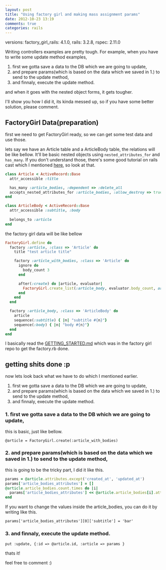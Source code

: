```yaml
---
layout: post
title: "Using factory girl and making mass assignment params"
date: 2012-10-23 13:19
comments: true
categories: rails
---
```


versions: factory_girl_rails: 4.1.0, rails: 3.2.8, rspec: 2.11.0


Writing controllers examples are pretty tough.
For example, when you have to write some update method examples, 

1. first we gotta save a data to the DB which we are going to update, 
2. and prepare params(which is based on the data which we saved in 1.) to send to the update method, 
3. and finnaly, execute the update method.

and when it goes with the nested object forms, it gets tougher.

I'll show you how I did it, its kinda messed up, so if you have some better solution, please comment.

## FactoryGirl Data(preparation)

first we need to get FactoryGirl ready, so we can get some test data and use those.

lets say we have an Article table and a ArticleBody table, the relations will be like bellow.
It'll be basic nested objects using `nested_attributes_for` and `has_many`.
If you don't understand those, there's some good tutorial on rails cast which I mentioned [here](/nested-object-forms-with-checkboxes/), so look at that.

``` ruby models
class Article < ActiveRecord::Base
  attr_accessible :title

  has_many :article_bodies, :dependent => :delete_all
  accepts_nested_attributes_for :article_bodies, :allow_destroy => true
end

class ArticleBody < ActiveRecord::Base
  attr_accessible :subtitle, :body
  
  belongs_to :article
end
```

the factory girl data will be like bellow

``` ruby factory.rb
FactoryGirl.define do
  factory :article, :class => 'Article' do
    title "test article title"

    factory :article_with_bodies, :class => 'Article' do
      ignore do
        body_count 3
      end

      after(:create) do |article, evaluator|
        FactoryGirl.create_list(:article_body, evaluator.body_count, article: article)
      end
    end
  end

  factory :article_body, :class => 'ArticleBody' do
    article
    sequence(:subtitle) { |n| "subtitle #{n}"}
    sequence(:body) { |n| "body #{n}"}
  end
end
```

I basically read the [GETTING_STARTED.md](https://github.com/thoughtbot/factory_girl/blob/master/GETTING_STARTED.md#associations) which was in the factory girl repo to get the factory.rb done.


## getting shits done :p

now lets look back what we have to do which I mentioned earlier.

1. first we gotta save a data to the DB which we are going to update, 
2. and prepare params(which is based on the data which we saved in 1.) to send to the update method, 
3. and finnaly, execute the update method.


### 1. first we gotta save a data to the DB which we are going to update,

this is basic, just like bellow.

`@article = FactoryGirl.create(:article_with_bodies)`


### 2. and prepare params(which is based on the data which we saved in 1.) to send to the update method, 

this is going to be the tricky part, I did it like this.

``` ruby getting_params_ready.rb
params = @article.attributes.except('created_at', 'updated_at')
params['article_bodies_attributes'] = []
@article.article_bodies.count.times do |i|
  params['article_bodies_attributes'] << @article.article_bodies[i].attributes.except('created_at', 'updated_at')
end
```
If you want to change the values inside the article_bodies, you can do it by writing like this.

`params['article_bodies_attributes'][0]['subtitle'] = 'bar'`

### 3. and finnaly, execute the update method.

`put :update, {:id => @article.id, :article => params }`

thats it!

feel free to comment :)
